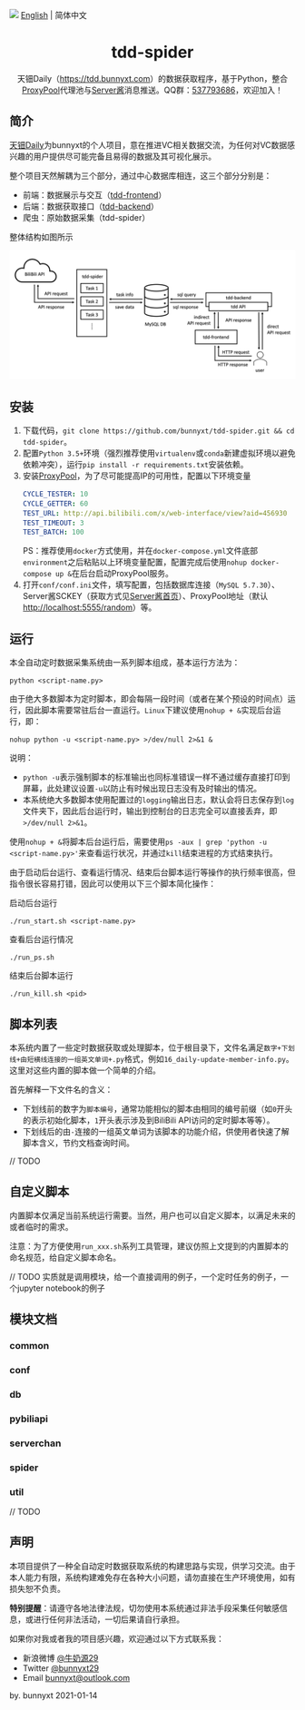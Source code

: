<img src="https://gw.alipayobjects.com/zos/antfincdn/R8sN%24GNdh6/language.svg" width="18"> [English](./README.md) | 简体中文

<h1 align="center">
<b>tdd-spider</b>
</h1>

<div align="center">
天钿Daily（<a href="https://tdd.bunnyxt.com">https://tdd.bunnyxt.com</a>）的数据获取程序，基于Python，整合<a href="https://github.com/Python3WebSpider/ProxyPool">ProxyPool</a>代理池与<a href="http://sc.ftqq.com/3.version">Server酱</a>消息推送。QQ群：<a href="https://jq.qq.com/?_wv=1027&k=588s7nw">537793686</a>，欢迎加入！
</div>

## 简介

[天钿Daily](https://tdd.bunnyxt.com)为bunnyxt的个人项目，意在推进VC相关数据交流，为任何对VC数据感兴趣的用户提供尽可能完备且易得的数据及其可视化展示。

整个项目天然解耦为三个部分，通过中心数据库相连，这三个部分分别是：

- 前端：数据展示与交互（[tdd-frontend](https://github.com/bunnyxt/tdd-frontend)）
- 后端：数据获取接口（[tdd-backend](https://github.com/bunnyxt/tdd-backend)）
- 爬虫：原始数据采集（tdd-spider）

整体结构如图所示

![天钿Daily整体结构](./tdd-structure.png '天钿Daily整体结构')

## 安装

1. 下载代码，`git clone https://github.com/bunnyxt/tdd-spider.git && cd tdd-spider`。
2. 配置`Python 3.5+`环境（强烈推荐使用`virtualenv`或`conda`新建虚拟环境以避免依赖冲突），运行`pip install -r requirements.txt`安装依赖。
3. 安装[ProxyPool](https://github.com/Python3WebSpider/ProxyPool)，为了尽可能提高IP的可用性，配置以下环境变量
    ```yaml
    CYCLE_TESTER: 10
    CYCLE_GETTER: 60
    TEST_URL: http://api.bilibili.com/x/web-interface/view?aid=456930
    TEST_TIMEOUT: 3
    TEST_BATCH: 100
    ```
    PS：推荐使用`docker`方式使用，并在`docker-compose.yml`文件底部`environment`之后粘贴以上环境变量配置，配置完成后使用`nohup docker-compose up &`在后台启动ProxyPool服务。
4. 打开`conf/conf.ini`文件，填写配置，包括数据库连接（`MySQL 5.7.30`）、Server酱SCKEY（获取方式见[Server酱首页](http://sc.ftqq.com/3.version)）、ProxyPool地址（默认[http://localhost:5555/random](http://localhost:5555/random)）等。

## 运行

本全自动定时数据采集系统由一系列脚本组成，基本运行方法为：

```shell
python <script-name.py>
```

由于绝大多数脚本为定时脚本，即会每隔一段时间（或者在某个预设的时间点）运行，因此脚本需要常驻后台一直运行。`Linux`下建议使用`nohup + &`实现后台运行，即：

```shell
nohup python -u <script-name.py> >/dev/null 2>&1 &
```

说明：

- `python -u`表示强制脚本的标准输出也同标准错误一样不通过缓存直接打印到屏幕，此处建议设置`-u`以防止有时候出现日志没有及时输出的情况。
- 本系统绝大多数脚本使用配置过的`logging`输出日志，默认会将日志保存到`log`文件夹下，因此后台运行时，输出到控制台的日志完全可以直接丢弃，即`>/dev/null 2>&1`。

使用`nohup + &`将脚本后台运行后，需要使用`ps -aux | grep 'python -u <script-name.py>'`来查看运行状况，并通过`kill`结束进程的方式结束执行。

由于启动后台运行、查看运行情况、结束后台脚本运行等操作的执行频率很高，但指令很长容易打错，因此可以使用以下三个脚本简化操作：

启动后台运行

```shell script
./run_start.sh <script-name.py>
```

查看后台运行情况

```shell script
./run_ps.sh
```

结束后台脚本运行

```shell script
./run_kill.sh <pid>
```

## 脚本列表

本系统内置了一些定时数据获取或处理脚本，位于根目录下，文件名满足`数字+下划线+由短横线连接的一组英文单词+.py`格式，例如`16_daily-update-member-info.py`。这里对这些内置的脚本做一个简单的介绍。

首先解释一下文件名的含义：

- 下划线前的数字为`脚本编号`，通常功能相似的脚本由相同的编号前缀（如`0`开头的表示初始化脚本，`1`开头表示涉及到BiliBili API访问的定时脚本等等）。
- 下划线后的由`-`连接的一组英文单词为该脚本的功能介绍，供使用者快速了解脚本含义，节约文档查询时间。

// TODO

## 自定义脚本

内置脚本仅满足当前系统运行需要。当然，用户也可以自定义脚本，以满足未来的或者临时的需求。

注意：为了方便使用`run_xxx.sh`系列工具管理，建议仿照上文提到的内置脚本的命名规范，给自定义脚本命名。

// TODO 实质就是调用模块，给一个直接调用的例子，一个定时任务的例子，一个jupyter notebook的例子

## 模块文档

### common

### conf

### db

### pybiliapi

### serverchan

### spider

### util

// TODO

## 声明

本项目提供了一种全自动定时数据获取系统的构建思路与实现，供学习交流。由于本人能力有限，系统构建难免存在各种大小问题，请勿直接在生产环境使用，如有损失恕不负责。

**特别提醒**：请遵守各地法律法规，切勿使用本系统通过非法手段采集任何敏感信息，或进行任何非法活动，一切后果请自行承担。

如果你对我或者我的项目感兴趣，欢迎通过以下方式联系我：

- 新浪微博 [@牛奶源29](https://www.weibo.com/nny29)
- Twitter [@bunnyxt29](https://twitter.com/bunnyxt29)
- Email <a href="mailto:bunnyxt@outlook.com">bunnyxt@outlook.com</a>

by. bunnyxt 2021-01-14
